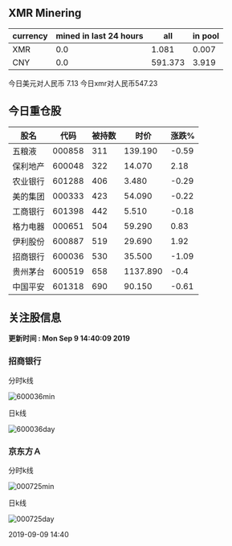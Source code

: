 ## XMR Minering

|currency|mined in last 24 hours|all|in pool|
|---|---|---|---|
|XMR|0.0|1.081|0.007|
|CNY|0.0|591.373|3.919|

今日美元对人民币 7.13	今日xmr对人民币547.23


## 今日重仓股 

|股名|代码|被持数|时价|涨跌%|
|---|---|---|---|---|
|五粮液|000858|311|139.190|-0.59|
|保利地产|600048|322|14.070|2.18|
|农业银行|601288|406|3.480|-0.29|
|美的集团|000333|423|54.090|-0.22|
|工商银行|601398|442|5.510|-0.18|
|格力电器|000651|504|59.290|0.83|
|伊利股份|600887|519|29.690|1.92|
|招商银行|600036|530|35.500|-1.09|
|贵州茅台|600519|658|1137.890|-0.4|
|中国平安|601318|690|90.150|-0.61|

## 关注股信息
**更新时间 : Mon Sep  9 14:40:09 2019**
### 招商银行 
分时k线

![600036min](http://image.sinajs.cn/newchart/min/n/sh600036.gif)

日k线

![600036day](http://image.sinajs.cn/newchart/daily/n/sh600036.gif)

### 京东方Ａ 
分时k线

![000725min](http://image.sinajs.cn/newchart/min/n/sz000725.gif)

日k线

![000725day](http://image.sinajs.cn/newchart/daily/n/sz000725.gif)

2019-09-09 14:40